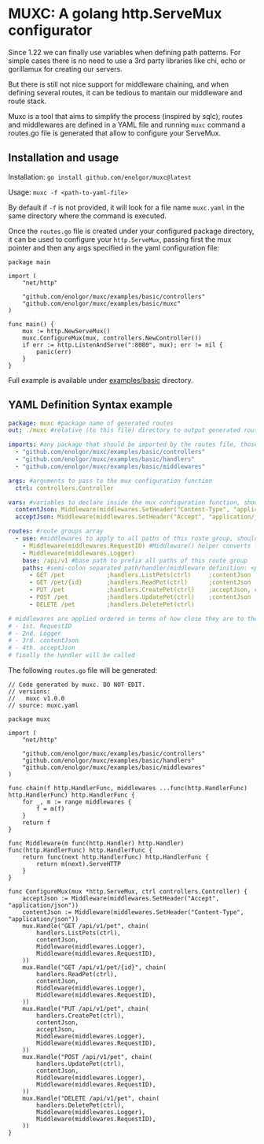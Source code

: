 # MUXC: A golang http.ServeMux configurator

Since 1.22 we can finally use variables when defining path patterns. For simple cases
there is no need to use a 3rd party libraries like chi, echo or gorillamux for creating our servers.

But there is still not nice support for middleware chaining, and when defining several routes, it can be tedious
to mantain our middleware and route stack.

Muxc is a tool that aims to simplify the process (inspired by sqlc), routes and middlewares are defined in a YAML file
and running `muxc` command a routes.go file is generated that allow to configure your ServeMux.

## Installation and usage

Installation: `go install github.com/enolgor/muxc@latest`

Usage: `muxc -f <path-to-yaml-file>`

By default if `-f` is not provided, it will look for a file name `muxc.yaml` in the same directory where the command is executed.

Once the `routes.go` file is created under your configured package directory, it can be used
to configure your `http.ServeMux`, passing first the mux pointer and then any args specified in the yaml configuration file:

```golang
package main

import (
	"net/http"

	"github.com/enolgor/muxc/examples/basic/controllers"
	"github.com/enolgor/muxc/examples/basic/muxc"
)

func main() {
	mux := http.NewServeMux()
	muxc.ConfigureMux(mux, controllers.NewController())
	if err := http.ListenAndServe(":8080", mux); err != nil {
		panic(err)
	}
}
```

Full example is available under [examples/basic](/examples/basic) directory.

## YAML Definition Syntax example

```yaml
package: muxc #package name of generated routes
out: ./muxc #relative (to this file) directory to output generated routes file (typically should match the last part of the package)

imports: #any package that should be imported by the routes file, those can be used defining args, vars and middlewares
  - "github.com/enolgor/muxc/examples/basic/controllers"
  - "github.com/enolgor/muxc/examples/basic/handlers"
  - "github.com/enolgor/muxc/examples/basic/middlewares"

args: #arguments to pass to the mux configuration function
  ctrl: controllers.Controller

vars: #variables to declare inside the mux configuration function, should be used to declare aliases to long middleware definitions
  contentJson: Middleware(middlewares.SetHeader("Content-Type", "application/json"))
  acceptJson: Middleware(middlewares.SetHeader("Accept", "application/json"))

routes: #route groups array
  - use: #middlewares to apply to all paths of this route group, should be of type func(next http.HandlerFunc) http.HandlerFunc
    - Middleware(middlewares.RequestID) #Middleware() helper converts func(http.Handler) http.Handler to the HandlerFunc equivalent
    - Middleware(middlewares.Logger)
    base: /api/v1 #base path to prefix all paths of this route group
    paths: #semi-colon separated path/handler/middleware definition: <pattern> ; <handler>; <middlewares (comma separated, optional)>
      - GET /pet            ;handlers.ListPets(ctrl)     ;contentJson
      - GET /pet/{id}       ;handlers.ReadPet(ctrl)      ;contentJson
      - PUT /pet            ;handlers.CreatePet(ctrl)    ;acceptJson, contentJson
      - POST /pet           ;handlers.UpdatePet(ctrl)    ;contentJson
      - DELETE /pet         ;handlers.DeletePet(ctrl)

# middlewares are applied ordered in terms of how close they are to the handler, in the PUT path of this example that will be:
# - 1st. RequestID
# - 2nd. Logger
# - 3rd. contentJson
# - 4th. acceptJson
# finally the handler will be called
```

The following `routes.go` file will be generated:

```golang
// Code generated by muxc. DO NOT EDIT.
// versions:
//   muxc v1.0.0
// source: muxc.yaml

package muxc

import (
	"net/http"

	"github.com/enolgor/muxc/examples/basic/controllers"
	"github.com/enolgor/muxc/examples/basic/handlers"
	"github.com/enolgor/muxc/examples/basic/middlewares"
)

func chain(f http.HandlerFunc, middlewares ...func(http.HandlerFunc) http.HandlerFunc) http.HandlerFunc {
	for _, m := range middlewares {
		f = m(f)
	}
	return f
}

func Middleware(m func(http.Handler) http.Handler) func(http.HandlerFunc) http.HandlerFunc {
	return func(next http.HandlerFunc) http.HandlerFunc {
		return m(next).ServeHTTP
	}
}

func ConfigureMux(mux *http.ServeMux, ctrl controllers.Controller) {
	acceptJson := Middleware(middlewares.SetHeader("Accept", "application/json"))
	contentJson := Middleware(middlewares.SetHeader("Content-Type", "application/json"))
	mux.Handle("GET /api/v1/pet", chain(
		handlers.ListPets(ctrl),
		contentJson,
		Middleware(middlewares.Logger),
		Middleware(middlewares.RequestID),
	))
	mux.Handle("GET /api/v1/pet/{id}", chain(
		handlers.ReadPet(ctrl),
		contentJson,
		Middleware(middlewares.Logger),
		Middleware(middlewares.RequestID),
	))
	mux.Handle("PUT /api/v1/pet", chain(
		handlers.CreatePet(ctrl),
		contentJson,
		acceptJson,
		Middleware(middlewares.Logger),
		Middleware(middlewares.RequestID),
	))
	mux.Handle("POST /api/v1/pet", chain(
		handlers.UpdatePet(ctrl),
		contentJson,
		Middleware(middlewares.Logger),
		Middleware(middlewares.RequestID),
	))
	mux.Handle("DELETE /api/v1/pet", chain(
		handlers.DeletePet(ctrl),
		Middleware(middlewares.Logger),
		Middleware(middlewares.RequestID),
	))
}
```